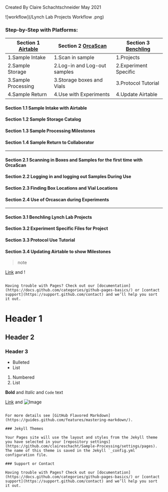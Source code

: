 Created By Claire Schachtschneider May 2021

![workflow](/Lynch Lab Projects Workflow .png)
### Step-by-Step with Platforms:


Section 1 [Airtable](https://airtable.com/tblFKaFLPSzwDozI8/viwOxMzXv1wNzBwJx?blocks=hide) | Section 2 [OrcaScan](https://cloud.orcascan.com/) | Section 3 [Benchling](https://benchling.com/s/etr-xsOW27oSKdvz1QkVm9Qe)
------------ | ------------- | -------------
 1.Sample Intake | 1.Scan in sample | 1.Projects 
2.Sample Storage | 2.Log-in and Log-out samples | 2.Experiment Specific
3.Sample Processing | 3.Storage boxes and Vials | 3.Protocol Tutorial
4.Sample Return | 4.Use with Experiments | 4.Update Airtable


#### Section 1.1 Sample Intake with Airtable
#### Section 1.2 Sample Storage Catalog
#### Section 1.3 Sample Processing Milestones
#### Section 1.4 Sample Return to Collaborator 
------

#### Section 2.1 Scanning in Boxes and Samples for the first time with OrcaScan
#### Section 2.2 Logging in and logging out Samples During Use
#### Section 2.3 Finding Box Locations and Vial Locations
#### Section 2.4 Use of Orcascan during Experiments
------

#### Section 3.1 Benchling Lynch Lab Projects 
#### Section 3.2 Experiment Specific Files for Project
#### Section 3.3 Protocol Use Tutorial 
#### Section 3.4 Updating Airtable to show Milestones 








> note



[Link](url) and !
```

Having trouble with Pages? Check out our [documentation](https://docs.github.com/categories/github-pages-basics/) or [contact support](https://support.github.com/contact) and we’ll help you sort it out.
```


# Header 1
## Header 2
### Header 3

- Bulleted
- List

1. Numbered
2. List

**Bold** and _Italic_ and `Code` text

[Link](url) and ![Image](src)
```

For more details see [GitHub Flavored Markdown](https://guides.github.com/features/mastering-markdown/).

### Jekyll Themes

Your Pages site will use the layout and styles from the Jekyll theme you have selected in your [repository settings](https://github.com/claireschacht/Sample-Processing/settings/pages). The name of this theme is saved in the Jekyll `_config.yml` configuration file.

### Support or Contact

Having trouble with Pages? Check out our [documentation](https://docs.github.com/categories/github-pages-basics/) or [contact support](https://support.github.com/contact) and we’ll help you sort it out.
